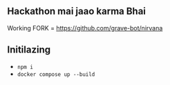 ## Hackathon mai jaao karma Bhai 

Working FORK = https://github.com/grave-bot/nirvana


## Initilazing 
- `npm i`
- `docker compose up --build`
